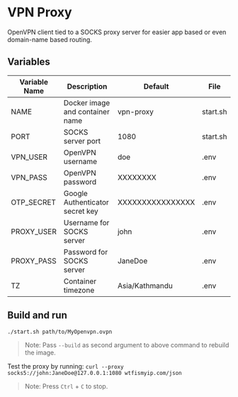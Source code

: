 # VPN Proxy

OpenVPN client tied to a SOCKS proxy server for easier app based  or even domain-name based routing.

## Variables

| Variable Name | Description                     | Default          | File     |
| ------------- | ------------------------------- | ---------------- | -------- |
| NAME          | Docker image and container name | vpn-proxy        | start.sh |
| PORT          | SOCKS server port               | 1080             | start.sh |
| VPN_USER      | OpenVPN username                | doe              | .env     |
| VPN_PASS      | OpenVPN password                | XXXXXXXX         | .env     |
| OTP_SECRET    | Google Authenticator secret key | XXXXXXXXXXXXXXXX | .env     |
| PROXY_USER    | Username for SOCKS server       | john             | .env     |
| PROXY_PASS    | Password for SOCKS server       | JaneDoe          | .env     |
| TZ            | Container timezone              | Asia/Kathmandu   | .env     |

## Build and run

`./start.sh path/to/MyOpenvpn.ovpn`

> Note: Pass `--build` as second argument to above command to rebuild the image.

Test the proxy by running: `curl --proxy socks5://john:JaneDoe@127.0.0.1:1080 wtfismyip.com/json`

> Note: Press `Ctrl` + `C` to stop.
